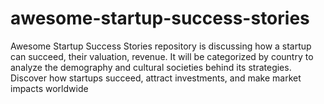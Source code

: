 # awesome-startup-success-stories
Awesome Startup Success Stories repository is discussing how a startup can succeed, their valuation, revenue. It will be categorized by country to analyze the demography and cultural societies behind its strategies. Discover how startups succeed, attract investments, and make market impacts worldwide

